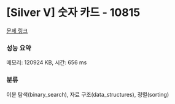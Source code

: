 # [Silver V] 숫자 카드 - 10815 

[문제 링크](https://www.acmicpc.net/problem/10815) 

### 성능 요약

메모리: 120924 KB, 시간: 656 ms

### 분류

이분 탐색(binary_search), 자료 구조(data_structures), 정렬(sorting)

